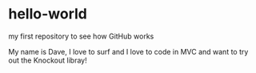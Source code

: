 # hello-world
my first repository to see  how GitHub works

My name is Dave, I love to surf and I love to code in MVC and want to try out the Knockout libray!
